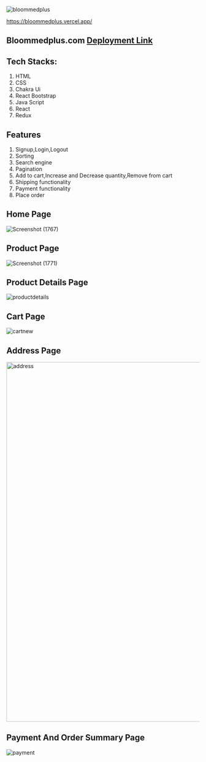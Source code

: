 ![bloommedplus](https://user-images.githubusercontent.com/112859151/214072007-1f3bd710-97ef-4b08-8f57-45187a05ed11.png)

https://bloommedplus.vercel.app/

## Bloommedplus.com <a href="https://bloommedplus.vercel.app/">Deployment Link</a>
## Tech Stacks:
   1. HTML
   2. CSS
   3. Chakra Ui
   4. React Bootstrap
   5. Java Script
   6. React 
   7. Redux
## Features
   1. Signup,Login,Logout
   2. Sorting
   3. Search engine
   4. Pagination
   5. Add to cart,Increase and Decrease quantity,Remove from cart
   6. Shipping functionality
   7. Payment  functionality
   8. Place order
   
## Home Page
![Screenshot (1767)](https://user-images.githubusercontent.com/112859151/214073853-4bfa92ee-94b4-4588-895a-d232de0c9874.png)

## Product Page
![Screenshot (1771)](https://user-images.githubusercontent.com/112859151/214096220-25da0ef6-4b42-4d21-b426-20fc8eef45c9.png)

## Product Details Page
![productdetails](https://user-images.githubusercontent.com/107982334/214095385-c92b3397-2e55-4e08-b09c-156020c471aa.jpg)
## Cart Page
![cartnew](https://user-images.githubusercontent.com/107982334/214095566-775c9d88-bd19-4807-b29a-99baa0035ed3.jpg)
## Address Page
<img width="938" alt="address" src="https://user-images.githubusercontent.com/112859151/214096329-1f0240b6-f79d-4e2b-afa7-38c1761c3f0d.png">

## Payment And Order Summary Page
![payment](https://user-images.githubusercontent.com/107982334/214095785-8680876a-0ee5-497d-b224-b5a6d1a89247.jpg)




  
